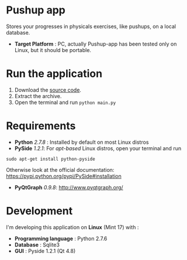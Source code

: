 # Pushup app
Stores your progresses in physicals exercises, like pushups, on a local database.

* __Target Platform__ : PC, actually Pushup-app has been tested only on Linux, but it should be portable.

# Run the application
1. Download the [source code](https://github.com/davcri/Push-up-app/archive/master.zip).
2. Extract the archive.
3. Open the terminal and run
  ```python main.py```

# Requirements
- __Python__ _2.7.8_ : Installed by default on most Linux distros
- __PySide__ _1.2.1_: For _apt-based_ Linux distros, open your terminal and run

```sudo apt-get install python-pyside```

 Otherwise look at the official documentation: https://pypi.python.org/pypi/PySide#installation

- __PyQtGraph__ _0.9.8_: http://www.pyqtgraph.org/

# Development
I'm developing this application on __Linux__ (Mint 17) with :

- __Programming language__ : Python 2.7.6
- __Database__ : Sqlite3
- __GUI__ : Pyside 1.2.1 (Qt 4.8)
